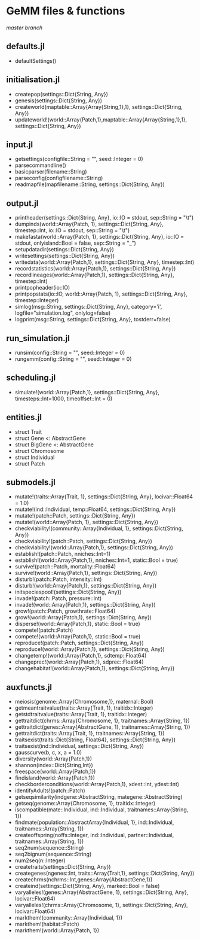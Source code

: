 # GeMM files & functions

*master branch*

## defaults.jl

- defaultSettings()

## initialisation.jl

- createpop(settings::Dict{String, Any})
- genesis(settings::Dict{String, Any})
- createworld(maptable::Array{Array{String,1},1}, settings::Dict{String, Any})
- updateworld!(world::Array{Patch,1},maptable::Array{Array{String,1},1}, settings::Dict{String, Any})

## input.jl

- getsettings(configfile::String = "", seed::Integer = 0)
- parsecommandline()
- basicparser(filename::String)
- parseconfig(configfilename::String)
- readmapfile(mapfilename::String, settings::Dict{String, Any})

## output.jl

- printheader(settings::Dict{String, Any}, io::IO = stdout, sep::String = "\t")
- dumpinds(world::Array{Patch, 1}, settings::Dict{String, Any}, timestep::Int, io::IO = stdout, sep::String = "\t")
- makefasta(world::Array{Patch, 1}, settings::Dict{String, Any}, io::IO = stdout, onlyisland::Bool = false, sep::String = "_")
- setupdatadir(settings::Dict{String, Any})
- writesettings(settings::Dict{String, Any})
- writedata(world::Array{Patch,1}, settings::Dict{String, Any}, timestep::Int)
- recordstatistics(world::Array{Patch,1}, settings::Dict{String, Any})
- recordlineages(world::Array{Patch,1}, settings::Dict{String, Any}, timestep::Int)
- printpopheader(io::IO)
- printpopstats(io::IO, world::Array{Patch, 1}, settings::Dict{String, Any}, timestep::Integer)
- simlog(msg::String, settings::Dict{String, Any}, category='i', logfile="simulation.log", onlylog=false)
- logprint(msg::String, settings::Dict{String, Any}, tostderr=false)

## run_simulation.jl

- runsim(config::String = "", seed::Integer = 0)
- rungemm(config::String = "", seed::Integer = 0)

## scheduling.jl

- simulate!(world::Array{Patch,1}, settings::Dict{String, Any}, timesteps::Int=1000, timeoffset::Int = 0)

## entities.jl

- struct Trait
- struct Gene <: AbstractGene
- struct BigGene <: AbstractGene
- struct Chromosome
- struct Individual
- struct Patch

## submodels.jl

- mutate!(traits::Array{Trait, 1}, settings::Dict{String, Any}, locivar::Float64 = 1.0)
- mutate!(ind::Individual, temp::Float64, settings::Dict{String, Any})
- mutate!(patch::Patch, settings::Dict{String, Any})
- mutate!(world::Array{Patch, 1}, settings::Dict{String, Any})
- checkviability!(community::Array{Individual, 1}, settings::Dict{String, Any})
- checkviability!(patch::Patch, settings::Dict{String, Any})
- checkviability!(world::Array{Patch,1}, settings::Dict{String, Any})
- establish!(patch::Patch, nniches::Int=1)
- establish!(world::Array{Patch,1}, nniches::Int=1, static::Bool = true)
- survive!(patch::Patch, mortality::Float64)
- survive!(world::Array{Patch,1}, settings::Dict{String, Any})
- disturb!(patch::Patch, intensity::Int)
- disturb!(world::Array{Patch,1}, settings::Dict{String, Any})
- initspeciespool!(settings::Dict{String, Any})
- invade!(patch::Patch, pressure::Int)
- invade!(world::Array{Patch,1}, settings::Dict{String, Any})
- grow!(patch::Patch, growthrate::Float64)
- grow!(world::Array{Patch,1}, settings::Dict{String, Any})
- disperse!(world::Array{Patch,1}, static::Bool = true) 
- compete!(patch::Patch)
- compete!(world::Array{Patch,1}, static::Bool = true)
- reproduce!(patch::Patch, settings::Dict{String, Any}) 
- reproduce!(world::Array{Patch,1}, settings::Dict{String, Any})
- changetemp!(world::Array{Patch,1}, sdtemp::Float64)
- changeprec!(world::Array{Patch,1}, sdprec::Float64)
- changehabitat!(world::Array{Patch,1}, settings::Dict{String, Any})

## auxfuncts.jl

- meiosis(genome::Array{Chromosome,1}, maternal::Bool) 
- getmeantraitvalue(traits::Array{Trait, 1}, traitidx::Integer)
- getstdtraitvalue(traits::Array{Trait, 1}, traitidx::Integer)
- gettraitdict(chrms::Array{Chromosome, 1}, traitnames::Array{String, 1})
- gettraitdict(genes::Array{AbstractGene, 1}, traitnames::Array{String, 1})
- gettraitdict(traits::Array{Trait, 1}, traitnames::Array{String, 1})
- traitsexist(traits::Dict{String, Float64}, settings::Dict{String, Any})
- traitsexist(ind::Individual, settings::Dict{String, Any})
- gausscurve(b, c, x, a = 1.0)
- diversity(world::Array{Patch,1})
- shannon(index::Dict{String,Int})
- freespace(world::Array{Patch,1})
- findisland(world::Array{Patch,1})
- checkborderconditions(world::Array{Patch,1}, xdest::Int, ydest::Int)
- identifyAdults!(patch::Patch)
- getseqsimilarity(indgene::AbstractString, mategene::AbstractString)
- getseq(genome::Array{Chromosome, 1}, traitidx::Integer)
- iscompatible(mate::Individual, ind::Individual, traitnames::Array{String, 1})
- findmate(population::AbstractArray{Individual, 1}, ind::Individual, traitnames::Array{String, 1})
- createoffspring(noffs::Integer, ind::Individual, partner::Individual, traitnames::Array{String, 1})
- seq2num(sequence::String)
- seq2bignum(sequence::String)
- num2seq(n::Integer)
- createtraits(settings::Dict{String, Any}) 
- creategenes(ngenes::Int, traits::Array{Trait,1}, settings::Dict{String, Any})
- createchrms(nchrms::Int,genes::Array{AbstractGene,1})
- createind(settings::Dict{String, Any}, marked::Bool = false)
- varyalleles!(genes::Array{AbstractGene, 1}, settings::Dict{String, Any}, locivar::Float64)
- varyalleles!(chrms::Array{Chromosome, 1}, settings::Dict{String, Any}, locivar::Float64)
- markthem!(community::Array{Individual, 1})
- markthem!(habitat::Patch)
- markthem!(world::Array{Patch, 1})
